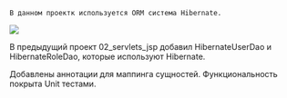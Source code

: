     В данном проектк используется ORM система Hibernate.
    
![](https://github.com/Ruslan5/javaR2EE/blob/master/02_servlets_jsp/src/main/resources/img/hbier)

В предыдущий проект 02_servlets_jsp добавил HibernateUserDao и HibernateRoleDao,
которые используют Hibernate.

Добавлены аннотации для маппинга сущностей.
Функциональность покрыта Unit тестами.
